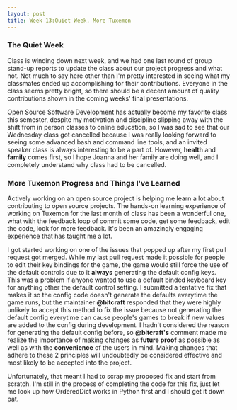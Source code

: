 ```yaml
---
layout: post
title: Week 13:Quiet Week, More Tuxemon
---
```


### The Quiet Week

Class is winding down next week, and we had one last round of group stand-up reports to update the class about our project progress and what not. Not much to say here other than I'm pretty interested in seeing what my classmates ended up accomplishing for their contributions. Everyone in the class seems pretty bright, so there should be a decent amount of quality contributions shown in the coming weeks' final presentations.

Open Source Software Development has actually become my favorite class this semester, despite my motivation and discipline slipping away with the shift from in person classes to online education, so I was sad to see that our Wednesday class got cancelled because I was really looking forward to seeing some advanced bash and command line tools, and an invited speaker class is always interesting to be a part of. However, __health__ and __family__ comes first, so I hope Joanna and her family are doing well, and I completely understand why class had to be cancelled. 

### More Tuxemon Progress and Things I've Learned

Actively working on an open source project is helping me learn a lot about contributing to open source projects. The hands-on learning experience of working on Tuxemon for the last month of class has been a wonderful one, what with the feedback loop of commit some code, get some feedback, edit the code, look for more feedback. It's been an amazingly engaging experience that has taught me a lot.

I got started working on one of the issues that popped up after my first pull request got merged. While my last pull request made it possible for people to edit their key bindings for the game, the game would still force the use of the default controls due to it __always__ generating the default config keys. This was a problem if anyone wanted to use a default binded keyboard key for anything other the default control setting. I submitted a tentative fix that makes it so the config code doesn't generate the defaults everytime the game runs, but the maintainer __@bitcraft__ responded that they were highly unlikely to accept this method to fix the issue because not generating the default config everytime can cause people's games to break if new values are added to the config during development. I hadn't considered the reason for generating the default config before, so __@bitcraft's__ comment made me realize the importance of making changes as __future proof__ as possible as well as with the __convenience__ of the users in mind. Making changes that adhere to these 2 principles will undoubtedly be considered effective and most likely to be accepted into the project.

Unfortunately, that meant I had to scrap my proposed fix and start from scratch. I'm still in the process of completing the code for this fix, just let me look up how OrderedDict works in Python first and I should get it down pat.


